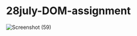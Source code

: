 # 28july-DOM-assignment
![Screenshot (59)](https://user-images.githubusercontent.com/105298916/181493234-3c7ee3bb-9845-4157-bc0b-43db15e92a08.png)


